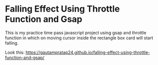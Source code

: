 # Falling Effect Using Throttle Function and Gsap

This is my practice time pass javascript project using gsap and throttle function in which on moving cursor inside the rectangle box card will start falling.

Look this: https://gautampratap24.github.io/falling-effect-using-throttle-function-and-gsap/
